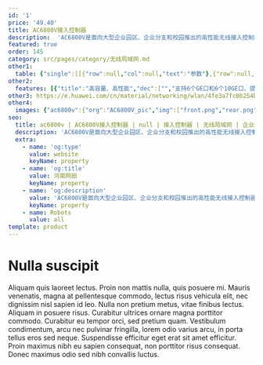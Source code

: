 ```yaml
---
id: '1'
price: '49.40'
title: AC6800V接入控制器
description:  'AC6800V是面向大型企业园区、企业分支和校园推出的高性能无线接入控制器（Access controller），借助华为自研服务器平台，最大可管理10240个AP，转发能力最高60Gbps。'
featured: true
order: 145
category: src/pages/category/无线局域网.md
other1: 
  table: {"single":[[{"row":null,"col":null,"text":"参数"},{"row":null,"col":null,"text":"AC6800V"}],[{"row":null,"col":null,"text":"尺寸（长×宽×高）"},{"row":null,"col":null,"text":"708mm × 447mm × 86mm"}],[{"row":null,"col":null,"text":"端口"},{"row":null,"col":null,"text":"6 x GE + 6 x 10 GE\n注：可通过更换不同网卡（GE/10GE/40GE网卡），实现不同的端口需求"}],[{"row":null,"col":null,"text":"电源"},{"row":null,"col":null,"text":"AC"}],[{"row":null,"col":null,"text":"转发能力"},{"row":null,"col":null,"text":"60Gbit/s"}],[{"row":null,"col":null,"text":"最大可管理AP的数量"},{"row":null,"col":null,"text":"10240"}],[{"row":null,"col":null,"text":"最大可接入用户数"},{"row":null,"col":null,"text":"102400"}],[{"row":null,"col":null,"text":"AP与AC间组网方式"},{"row":null,"col":null,"text":"支持L2/L3层网络拓扑"}],[{"row":null,"col":null,"text":"转发模式"},{"row":null,"col":null,"text":"支持直接转发/隧道转发"}],[{"row":null,"col":null,"text":"AC冗余备份"},{"row":null,"col":null,"text":"支持1+1热备/N+1备份方式"}],[{"row":null,"col":null,"text":"无线协议"},{"row":null,"col":null,"text":"802.11 a/b/g/n/ac/ac wave2/ax"}]]}
other2:
  features: [{"title":"高容量、高性能","dec":["","支持6个GE口和6个10GE口，提供60Gbit/s的转发能力，可管理10240个AP和102400个接入用户",""]},{"title":"使用灵活","dec":["","灵活的数据转发方式，支持直接转发、隧道转发； 灵活的用户权限控制，提供基于用户和角色的访问控制策略控制能力",""]},{"title":"网络运维方式丰富","dec":["","丰富的网络运维方式，可通过网管eSight、WEB网管、命令行（CLI）进行维护",""]}]
other3: https://e.huawei.com/cn/material/networking/wlan/4fe3a7fc0b254beaac71ee168146c785
other4:
  images: {"ac6800v":{"org":"AC6800V_pic","img":["front.png","rear.png"]}}
seo:
  title: ac6800v | AC6800V接入控制器 | null | 接入控制器 | 无线局域网 | 企业网络
  description: 'AC6800V是面向大型企业园区、企业分支和校园推出的高性能无线接入控制器（Access controller），借助华为自研服务器平台，最大可管理10240个AP，转发能力最高60Gbps。'
  extra:
    - name: 'og:type'
      value: website
      keyName: property
    - name: 'og:title'
      value: 河南网田
      keyName: property
    - name: 'og:description'
      value: 'AC6800V是面向大型企业园区、企业分支和校园推出的高性能无线接入控制器（Access controller），借助华为自研服务器平台，最大可管理10240个AP，转发能力最高60Gbps。'
      keyName: property
    - name: Robots
      value: all
template: product
---
```


# Nulla suscipit

Aliquam quis laoreet lectus. Proin non mattis nulla, quis posuere mi. Mauris venenatis, magna at pellentesque commodo, lectus risus vehicula elit, nec dignissim nisl sapien id leo. Nulla non pretium metus, vitae finibus lectus. Aliquam in posuere risus. Curabitur ultrices ornare magna porttitor commodo. Curabitur eu tempor orci, sed pretium quam. Vestibulum condimentum, arcu nec pulvinar fringilla, lorem odio varius arcu, in porta tellus eros sed neque. Suspendisse efficitur eget erat sit amet efficitur. Proin maximus nibh eu sapien consequat, non porttitor risus consequat. Donec maximus odio sed nibh convallis luctus.